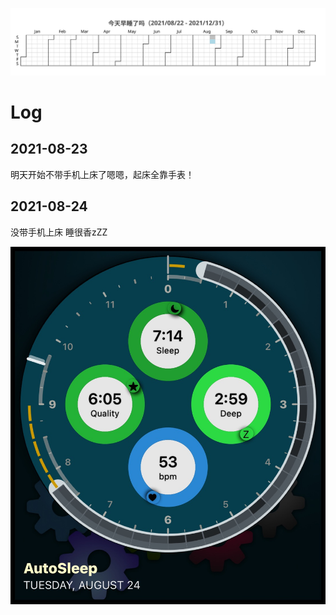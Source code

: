 ![](/Sleep/sleep.svg)

# Log

## 2021-08-23

明天开始不带手机上床了嗯嗯，起床全靠手表！

## 2021-08-24

没带手机上床
睡很香zZZ

![](/Sleep/0824.jpeg)

